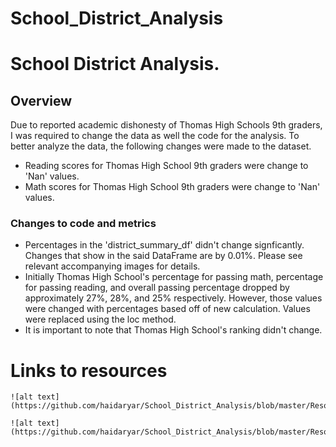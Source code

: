 # School_District_Analysis

# School District Analysis.

## Overview

Due to reported academic dishonesty of Thomas High Schools 9th graders, I was required to change the data as well the code for the analysis.  To better analyze the data, the following changes were made to the dataset. 

 - Reading scores for Thomas High School 9th graders were change to 'Nan' values. 
 - Math scores for Thomas High School 9th graders  were change to 'Nan' values. 

### Changes to code and metrics

- Percentages in the 'district_summary_df' didn't change signficantly. Changes that show in the said DataFrame are by 0.01%. Please see relevant accompanying images for details. 
- Initially Thomas High School's percentage for passing math, percentage for passing reading, and overall passing percentage dropped by approximately 27%, 28%, and 25% respectively. However, those values were changed with percentages based off of new calculation. Values were replaced using the loc method. 
- It is important to note that Thomas High School's ranking didn't change.

# Links to resources

```
![alt text](https://github.com/haidaryar/School_District_Analysis/blob/master/Resources/new%20version%20of%20district_summary_dataframe.png)

![alt text] (https://github.com/haidaryar/School_District_Analysis/blob/master/Resources/old%20version%20of%20district_summary_df.png)
```